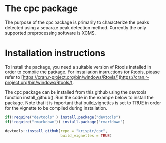 # The cpc package

The purpose of the cpc package is primarily to characterize the peaks detected using a separate peak detection method. Currently the only supported preprocessing software is XCMS.

# Installation instructions

To install the package, you need a suitable version of Rtools installed in order to compile the package. For installation instructions for Rtools, please refer to [https://cran.r-project.org/bin/windows/Rtools/](https://cran.r-project.org/bin/windows/Rtools/).

The cpc package can be installed from this github using the devtools function install_github(). Run the code in the example below to install the package. Note that it is important that build_vignettes is set to TRUE in order for the vignette to be compiled during installation.

```r
if(!require("devtools")) install.package("devtools")
if(!require("rmarkdown")) install.package("rmarkdown")

devtools::install_github(repo = "krispir/cpc", 
                         build_vignettes = TRUE)
```
